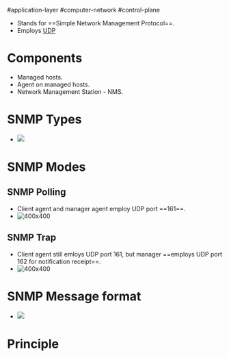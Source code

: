 #application-layer  #computer-network #control-plane 

- Stands for ==Simple Network Management Protocol==.
- Employs [UDP](UDP.md)
# Components
- Managed hosts.
- Agent on managed hosts.
- Network Management Station - NMS.
# SNMP Types
- ![](Pasted%20image%2020240523150951.png)
# SNMP Modes
## SNMP Polling
- Client agent and manager agent employ UDP port ==161==.
- ![400x400](Pasted%20image%2020240523151546.png)
## SNMP Trap
- Client agent still emloys UDP port 161, but manager ==employs UDP port 162 for notification receipt==.
- ![400x400](Pasted%20image%2020240523151726.png)

# SNMP Message format
- ![](Pasted%20image%2020240523151849.png)
# Principle